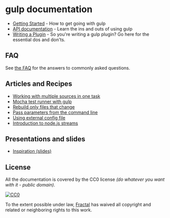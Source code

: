 # gulp documentation

* [Getting Started](getting-started.md) - How to get going with gulp
* [API documentation](API.md) - Learn the ins and outs of using gulp
* [Writing a Plugin](writing-a-plugin/README.md) - So you're writing a gulp plugin? Go here for the essential dos and don'ts.

## FAQ

See [the FAQ](FAQ.md) for the answers to commonly asked questions.

## Articles and Recipes

* [Working with multiple sources in one task](recipes/using-multiple-sources-in-one-task.md)
* [Mocha test runner with gulp](recipes/mocha-test-runner-with-gulp.md)
* [Rebuild only files that change](recipes/rebuild-only-files-that-change.md)
* [Pass parameters from the command line](recipes/pass-params-from-cli.md)
* [Using external config file](recipes/using-external-config-file.md)
* [Introduction to node.js streams](https://github.com/substack/stream-handbook)

## Presentations and slides

* [Inspiration (slides)](http://slid.es/contra/gulp)

## License

All the documentation is covered by the CC0 license *(do whatever you want with it - public domain)*.

[![CC0](http://i.creativecommons.org/p/zero/1.0/88x31.png)](http://creativecommons.org/publicdomain/zero/1.0/)

To the extent possible under law, [Fractal](http://wearefractal.com) has waived all copyright and related or neighboring rights to this work.
